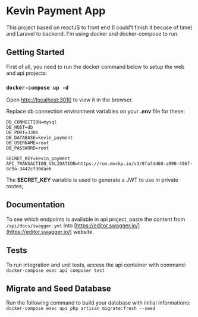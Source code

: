 # Kevin Payment App

This project based on reactJS to front end (I could't finish it becuse of time) and Laravel to backend. I'm using docker and docker-compose to run.

## Getting Started

First of all, you need to run the docker command below to setup the web and api projects:

### `docker-compose up -d`

Open [http://localhost:3010](http://localhost:3010) to view it in the browser.

Replace db connection environment variables on your **.env** file for these:
```
DB_CONNECTION=mysql
DB_HOST=db
DB_PORT=3306
DB_DATABASE=kevin_payment
DB_USERNAME=root
DB_PASSWORD=root

SECRET_KEY=kevin_payment
API_TRANSACTION_VALIDATION=https://run.mocky.io/v3/8fafdd68-a090-496f-8c9a-3442cf30dae6
```

The **SECRET_KEY** variable is used to generate a JWT to use in private routes;

## Documentation

To see which endpoints is available in api project, paste the content from `/api/docs/swagger.yml` into [https://editor.swagger.io/](https://editor.swagger.io/) website.

## Tests

To run integration and unit tests, access the api container with command: `docker-compose exec api composer test`

## Migrate and Seed Database

Run the following command to build your database with initial informations: `docker-compose exec api php artisan migrate:fresh --seed`
